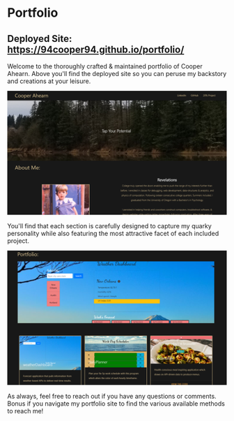 # Portfolio

## Deployed Site: https://94cooper94.github.io/portfolio/

Welcome to the thoroughly crafted & maintained portfolio of Cooper Ahearn. Above you'll find the deployed site so you can peruse my backstory and creations at your leisure.

![header](./media/portfolioHeader.PNG)

You'll find that each section is carefully designed to capture my quarky personality while also featuring the most attractive facet of each included project.

![body content](./media/portfolioPortfolio.PNG)

As always, feel free to reach out if you have any questions or comments. Bonus if you navigate my portfolio site to find the various available methods to reach me!